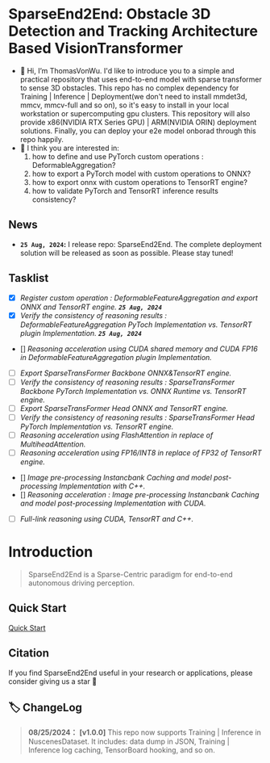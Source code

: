 # SparseEnd2End: Obstacle 3D Detection and Tracking Architecture Based VisionTransformer
- 👋 Hi, I’m ThomasVonWu. I'd like to introduce you to a  simple and practical repository that uses end-to-end model with sparse transformer to sense 3D obstacles. This repo has no complex dependency for Training | Inference | Deployment(we don't need to install mmdet3d, mmcv, mmcv-full and so on), so it's easy to install in your local workstation or supercomputing gpu clusters. This repository will also provide x86(NVIDIA RTX  Series GPU) | ARM(NVIDIA ORIN) deployment solutions. Finally, you can deploy your e2e model onborad through this repo happily.  
- 👀 I think you are interested in:  
    1. how to define and use PyTorch custom operations : DeformableAggregation?    
    2. how to export a PyTorch model with custom operations to ONNX?  
    3. how to export onnx with custom operations to TensorRT engine?  
    4. how to validate PyTorch and TensorRT inference results consistency?  

## News
* **`25 Aug, 2024`:** I release repo: SparseEnd2End. The complete deployment solution will be released as soon as possible. Please stay tuned! 

## Tasklist
- [X] *Register custom operation : DeformableFeatureAggregation and export ONNX and TensorRT engine. **`25 Aug, 2024`***
- [X] *Verify the consistency of reasoning results : DeformableFeatureAggregation  PyToch Implementation  vs. TensorRT plugin Implementation. **`25 Aug, 2024`***
- [] *Reasoning acceleration using CUDA shared memory and CUDA FP16 in DeformableFeatureAggregation plugin Implementation.*
- [ ] *Export SparseTransFormer Backbone ONNX&TensorRT engine.*
- [ ] *Verify the consistency of reasoning results : SparseTransFormer Backbone PyTorch Implementation vs. ONNX Runtime vs. TensorRT engine.*
- [ ] *Export SparseTransFormer Head ONNX and TensorRT engine.*
- [ ] *Verify the consistency of reasoning results : SparseTransFormer Head PyTorch Implementation vs. TensorRT engine.*
- [ ] *Reasoning acceleration using FlashAttention in replace of MultiheadAttention.*
- [ ] *Reasoning acceleration using FP16/INT8  in replace of FP32 of TensorRT engine.*
- [] *Image pre-processing Instancbank Caching and model post-processing Implementation with C++.*
- [] *Reasoning acceleration : Image pre-processing Instancbank Caching and model post-processing Implementation with CUDA.*
- [ ] *Full-link reasoning using CUDA, TensorRT and C++.*

# Introduction
> SparseEnd2End is a Sparse-Centric paradigm for end-to-end autonomous driving perception.  

## Quick Start
[Quick Start](QUICK-START.md)

## Citation
If you find SparseEnd2End useful in your research or applications, please consider giving us a star &#127775;  

## 🏷 ChangeLog
>**08/25/2024：** **[v1.0.0]** This repo now supports Training | Inference in NuscenesDataset. It includes: data dump in JSON, Training | Inference  log caching, TensorBoard hooking, and so on. 